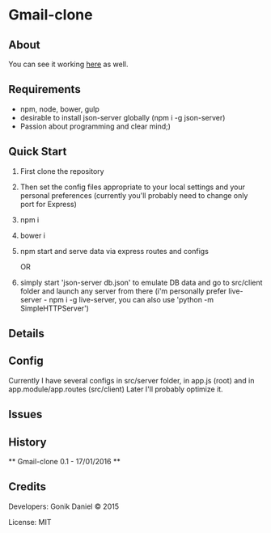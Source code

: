 Gmail-clone
=========

## About ##


You can see it working [here](https://gmail-clone.herokuapp.com/) as well.

## Requirements ##

- npm, node, bower, gulp
- desirable to install json-server globally (npm i -g json-server)
- Passion about programming and clear mind;)

## Quick Start ##

1. First clone the repository
2. Then set the config files appropriate to your local settings and your personal preferences (currently you'll probably need to change only port for Express)
3. npm i
4. bower i
5. npm start and serve data via express routes and configs

    OR

6. simply start 'json-server db.json' to emulate DB data and go to src/client folder and launch any server from there (i'm personally prefer live-server - npm i -g live-server, you can also use 'python -m SimpleHTTPServer')


## Details ##



## Config ##
Currently I have several configs in src/server folder, in app.js (root) and in app.module/app.routes (src/client)
Later I'll probably optimize it.

## Issues ##



## History ##

** Gmail-clone 0.1 - 17/01/2016 **



## Credits ##

Developers: Gonik Daniel © 2015

License: MIT


